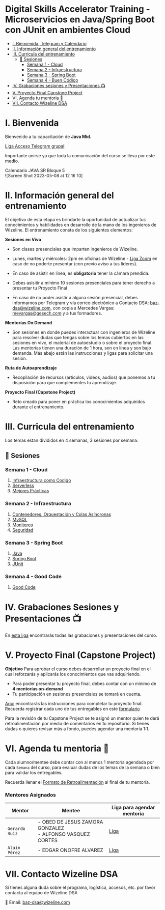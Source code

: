 # Digital Skills Accelerator Training - Microservicios en Java/Spring Boot con JUnit en ambientes Cloud

<!-- Table of Content -->

- [I. Bienvenida, Telegram y Calendario](#i-bienvenida)
- [II. Información general del entrenamiento](#ii-informaci%C3%B3n-general-del-entrenamiento)
- [III. Curricula del entrenamiento](#iii-curricula-del-entrenamiento)
    - [:bookmark_tabs: Sesiones](#bookmark_tabs-sesiones)
        - [Semana 1 - Cloud](#semana-1---cloud)
        - [Semana 2 - Infraestructura](#semana-2---infraestructura)
        - [Semana 3 - Spring Boot](#semana-3---spring-boot)
        - [Semana 4 - Buen Código](#semana-4---good-code)
- [IV. Grabaciones sesiones y Presentaciones 📺](#iv-grabaciones-sesiones-y-presentaciones-)
- [V. Proyecto Final Capstone Project](#v-proyecto-final-capstone-project)
- [VI. Agenda tu mentoria 📆](#vi-agenda-tu-mentoria-)
- [VII. Contacto Wizeline DSA](#vii-contacto-wizeline-dsa)
<!---------------------->

# I. Bienvenida
Bienvenido a tu capacitación de **Java Mid.**

[Liga Acceso Telegram grupal](https://t.me/+E5NZ6NWKQZswMDYx)

Importante unirse ya que toda la comunicación del curso se lleva por este medio.

Calendario JAVA SR Bloque 5 <br> ![Screen Shot 2023-05-08 at 12 16 10]


# II. Información general del entrenamiento
El objetivo de esta etapa es brindarte la oportunidad de actualizar tus conocimientos y habilidades en desarrollo de la mano de los ingenieros de Wizeline. El entrenamiento consta de los siguientes elementos:

**Sesiones en Vivo** 
- Son clases presenciales que imparten ingenieros de Wizeline.
- Lunes, martes y miércoles: 2pm en oficinas de Wizeline - [Liga Zoom](https://wizeline.zoom.us/j/83499864562) en caso de no poderte presentar (con previo aviso a tus líderes).

- En caso de asistir en línea, es **obligatorio** tener la cámara prendida.
- Debes asisitir a mínimo 10 sesiones presenciales para tener derecho a presentar tu Proyecto Final
- En caso de no poder asistir a alguna sesión presencial, debes informarnos por Telegram y vía correo electrónico a Contacto DSA: baz-dsa@wizeline.com, con copia a Mercedes Vargas: mevargas@gesech.com y a tus formadores. 

**Mentorías On Demand**
- Son sesiones en donde puedes interactuar con ingenieros de Wizeline para resolver dudas que tengas sobre los temas cubiertos en las sesiones en vivo, el material de autoestudio o sobre el proyecto final. Las mentorías tienen una duración de 1 hora, son en línea y son bajo demanda. Más abajo están las instrucciones y ligas para solicitar una sesión.

**Ruta de Autoaprendizaje**
- Recopilación de recursos (artículos, videos, audios) que ponemos a tu disposición para que complementes tu aprendizaje.

**Proyecto Final (Capstone Project)**
- Reto creado para poner en práctica los conocimientos adquiridos durante el entrenamiento. 

# III. Curricula del entrenamiento
Los temas estan divididos en 4 semanas, 3 sesiones por semana. 

## :bookmark_tabs: Sesiones

### Semana 1 - Cloud
   1. [Infraestructura como Codigo](Semana%201/IaC/README.md) 
   2. [Serverless](Semana%201/Serverless/README.md)
   3. [Mejores Prácticas](Semana%201/Practicas/README.md)
   
### Semana 2 - Infraestructura
   1. [Contenedores, Orquestación y Colas Asíncronas](Semana%202/Contenedores/README.md)
   2. [MySQL](Semana%202/MySQL/README.md)
   3. [Monitoreo](Semana%202/Monitoreo/README.md)
   4. [Seguridad](Semana%202/Seguridad/README.md)

### Semana 3 - Spring Boot
   1. [Java](Semana%203/Java/README.md)
   2. [Spring Boot](Semana%203/Spring%20Boot/README.md)
   3. [JUnit](Semana%203/JUnit/README.md)
  
### Semana 4 - Good Code
   1. [Good Code](Semana%204/Good%20Code/README.md)
   

# IV. Grabaciones Sesiones y Presentaciones 📺

En [esta liga](Grabaciones%20y%20Presentaciones.md) encontrarás todas las grabaciones y presentaciones del curso.

# V. Proyecto Final (Capstone Project)
**Objetivo**
Para aprobar el curso debes desarrollar un proyecto final en el cual reforzarás y aplicarás los conocimientos que vas adquiriendo.
- Para poder presentar tu proyecto final, debes contar con un mínimo de **4 mentorías on-demand**
- Tu participación en sesiones presenciales se tomará en cuenta.

[Aquí](Proyecto%20Final%20Capstone%20Project.md) encontrarás las instrucciones para completar tu proyecto final. Recuerda registrar cada uno de tus entregables en este [formulario](https://forms.gle/pvxQXctbCVH1Xt2y8)

Para la revisión de tu Capstone Project se te asignó un mentor quien te dará retroalimentación por medio de comentarios en tu repositorio. Si tienes dudas o quieres revisar más a fondo, puedes agendar una mentoría 1:1. 


# VI. Agenda tu mentoria 📆
Cada alumno/mentee debe contar con al menos 1 mentoría agendada por cada `Semana` del curso, para evaluar dudas de los temas de la semana o bien para validar los entregables.

Recuerda llenar el [Formato de Retroalimentación](https://forms.gle/uUeQQwNbPfShqMxe9) al final de tu mentoría.

### Mentores Asignados

| Mentor               | Mentee                          |  Liga para agendar mentoria                |
|----------------------|---------------------------------|--------------------------------------------|
| `Gerardo Ruiz`         | - OBED DE JESUS ZAMORA GONZALEZ  <br/> - ALFONSO VASQUEZ CORTES| [Liga](https://calendly.com/gerardoruiz-wizeline/mentoria-baz?month=2023-05) |
| `Alain Pérez`         | - EDGAR ONOFRE ALVAREZ| [Liga](https://calendly.com/alain-chevanier-jsc) |


# VII. Contacto Wizeline DSA
Si tienes alguna duda sobre el programa, logística, accesos, etc. por favor contacta al equipo de Wizeline DSA

:email: Email: [baz-dsa@wizeline.com](baz-dsa@wizeline.com)

